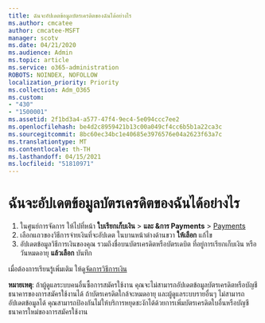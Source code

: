 ```yaml
---
title: ฉันจะอัปเดตข้อมูลบัตรเครดิตของฉันได้อย่างไร
ms.author: cmcatee
author: cmcatee-MSFT
manager: scotv
ms.date: 04/21/2020
ms.audience: Admin
ms.topic: article
ms.service: o365-administration
ROBOTS: NOINDEX, NOFOLLOW
localization_priority: Priority
ms.collection: Adm_O365
ms.custom:
- "430"
- "1500001"
ms.assetid: 2f1bd3a4-a577-47f4-9ec4-5e094ccc7ee2
ms.openlocfilehash: be4d2c8959421b13c00a049cf4cc6b5b1a22ca3c
ms.sourcegitcommit: 8bc60ec34bc1e40685e3976576e04a2623f63a7c
ms.translationtype: MT
ms.contentlocale: th-TH
ms.lasthandoff: 04/15/2021
ms.locfileid: "51810971"
---
```

# <a name="how-do-i-update-my-credit-card-information"></a>ฉันจะอัปเดตข้อมูลบัตรเครดิตของฉันได้อย่างไร

1. ในศูนย์การจัดการ ให้ไปที่หน้า **ใบเรียกเก็บเงิน**  >  **และ &การ Payments**  >  [Payments](https://go.microsoft.com/fwlink/p/?linkid=2018806)
2. เลือกแถวของวิธีการจ่ายเงินที่จะอัปเดต ในบานหน้าต่างด้านขวา **ให้เลือก** แก้ไข
3. อัปเดตข้อมูลวิธีการเงินของคุณ รวมถึงชื่อบนบัตรเครดิตหรือบัตรเดบิต ที่อยู่การเรียกเก็บเงิน หรือวันหมดอายุ **แล้วเลือก** บันทึก

เมื่อต้องการเรียนรู้เพิ่มเติม ให้ดู[จัดการวิธีการเงิน](https://docs.microsoft.com/microsoft-365/commerce/billing-and-payments/manage-payment-methods)

**หมายเหตุ**: ถ้าผู้ดูแลระบบคนอื่นซื้อการสมัครใช้งาน คุณจะไม่สามารถอัปเดตข้อมูลบัตรเครดิตหรือบัญชีธนาคารของการสมัครใช้งานได้ ถ้าบัตรเครดิตใกล้จะหมดอายุ และผู้ดูแลระบบรายอื่นๆ ไม่สามารถอัปเดตข้อมูลได้ คุณสามารถป้องกันไม่ให้บริการหยุดชะงักได้ด้วยการเพิ่มบัตรเครดิตใบอื่นหรือบัญชีธนาคารใหม่ของการสมัครใช้งาน